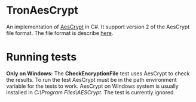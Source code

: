 # TronAesCrypt
An implementation of [AesCrypt](https://www.aescrypt.com/) in C#. It support version 2 of the AesCrypt 
file format. The file format is describe [here](https://www.aescrypt.com/aes_file_format.html).

# Running tests
**Only on Windows:** The **CheckEncryptionFile** test uses AesCrypt to check the results. To run the test AesCrypt must be in the path environment variable
for the tests to work. AesCrypt on Windows system is usually installed in *C:\Program Files\AESCrypt*. The test is currently ignored.
